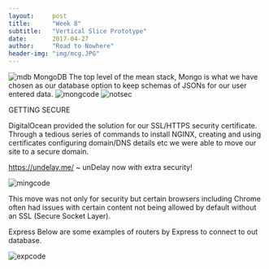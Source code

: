 ```yaml
---
layout:     post
title:      "Week 8"
subtitle:   "Vertical Slice Prototype"
date:       2017-04-27
author:     "Road to Nowhere"
header-img: "img/mcg.JPG"
---
```



<img src="{{ site.baseurl }}/img/mdb.png" alt="mdb">
MongoDB
The top level of the mean stack, Mongo is what we have chosen as our database option to keep schemas of JSONs for our user entered data.
<img src="{{ site.baseurl }}/img/mongcode.png" alt="mongcode">

<img src="{{ site.baseurl }}/img/notsec.png" alt="notsec">

GETTING SECURE

DigitalOcean provided the solution for our SSL/HTTPS security certificate. Through a tedious series of commands to install NGINX, creating and using certificates
 configuring domain/DNS details etc we were able to move our site to a secure domain. 

https://undelay.me/
~ unDelay now with extra security!

<img src="{{ site.baseurl }}/img/ming.png" alt="mingcode">

This move was not only for security but certain browsers including Chrome often had issues with certain content not being allowed by default
 without an SSL (Secure Socket Layer).
 
 Express
 Below are some examples of routers by Express to connect to out database. 

<img src="{{ site.baseurl }}/img/expcode.png" alt="expcode">

